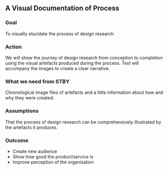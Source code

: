 ## A Visual Documentation of Process
### Goal
To visually elucidate the process of design research  

### Action
We will show the journey of design research from conception to completion using the visual artefacts produced during the process. Text will accompany the images to create a clear narrative.

### What we need from STBY
Chronological image files of artefacts and a little information about how and why they were created.

### Assumptions
That the process of design research can be comprehensively illustrated by the artefacts it produces.

### Outcome
* Create new audience
* Show how good the product/service is
* Improve perception of the organisation
